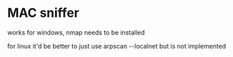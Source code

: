 # MAC sniffer

works for windows, nmap needs to be installed

for linux it'd be better to just use arpscan --localnet but is not implemented
